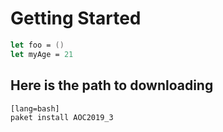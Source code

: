 # Getting Started

```fsharp
let foo = ()
let myAge = 21
```

## Here is the path to downloading 

    [lang=bash]
    paket install AOC2019_3


